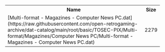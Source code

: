 <table>
<tr><th>Name</th><th>Size</th></tr>
<tr><td>[Multi-format - Magazines - Computer News PC.dat](https://raw.githubusercontent.com/open-retrogaming-archive/dat-catalog/main/root/basic/TOSEC-PIX/Multi-format/Magazines/Computer News PC/Multi-format - Magazines - Computer News PC.dat)</td><td>2279</td></tr>
</table>
